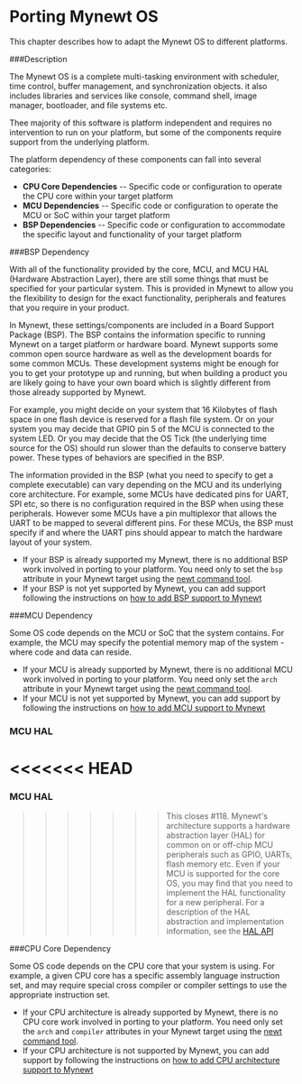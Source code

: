 # Porting Mynewt OS

This chapter describes how to adapt the Mynewt OS to different platforms. 

###Description

The Mynewt OS is a complete multi-tasking environment with scheduler, time 
control, buffer management, and synchronization objects. it also includes 
libraries and services like console, command shell, image manager, 
bootloader, and file systems etc.

Thee majority of this software is platform independent and requires no
intervention to run on your platform, but some of the components require 
support from the underlying platform. 

The platform dependency of these components can fall into several categories:

* **CPU Core Dependencies** -- Specific code or 
configuration to operate the CPU core within your target platform
* **MCU Dependencies** -- Specific code or configuration to operate the MCU or 
SoC within your target platform
* **BSP Dependencies** -- Specific code or configuration to accommodate the 
specific layout and functionality of your target platform 

###BSP Dependency

With all of the functionality provided by the core, MCU, and MCU HAL (Hardware Abstraction Layer), there are still some things that must be specified for your particular system. This 
is provided in Mynewt to allow you the flexibility to design for the exact
functionality, peripherals and features that you require in your product.  

In Mynewt, these settings/components are included in a Board Support Package 
(BSP).  The BSP contains the information specific to running Mynewt on a target 
platform or hardware board.  Mynewt supports some common open source hardware as well
as the development boards for some common MCUs.  These development systems
might be enough for you to get your prototype up and running, but when building
a product you are likely going to have your own board which is slightly different
from those already supported by Mynewt.

For example, you might decide on your system that 16 Kilobytes of flash space
in one flash device is reserved for a flash file system.  Or on your system 
you may decide that GPIO pin 5 of the MCU is connected to the system LED. Or
you may decide that the OS Tick (the underlying time source for the OS) should
run slower than the defaults to conserve battery power.  These types of 
behaviors are specified in the BSP.  

The information provided in the BSP (what you need to specify to get a 
complete executable) can vary depending on the MCU and its underlying core
architecture.  For example, some MCUs have dedicated pins for UART, SPI etc,
so there is no configuration required in the BSP when using these peripherals.
However some MCUs have a pin multiplexor that allows the UART to be mapped to
several different pins.  For these MCUs, the BSP must specify if and where
the UART pins should appear to match the hardware layout of your system.

* If your BSP is already supported my Mynewt, there is no additional BSP work involved in porting to your platform.  You need only to set the `bsp` attribute in your Mynewt target using the [newt command tool](../../../../newt/newt_intro). 
* If your BSP is not yet supported by Mynewt, you can add support following the instructions on [how to add BSP support to Mynewt](port_bsp.md)

###MCU Dependency

Some OS code depends on the MCU or SoC that the system contains. For example, the MCU may specify the potential memory map of the system - where code and data can reside.

* If your MCU is already supported by Mynewt, there is no additional MCU work involved in 
porting to your platform.  You need only set the `arch` attribute in your Mynewt target 
using the [newt command tool](../../../newt/newt_intro).
* If your MCU is not yet supported by Mynewt, you can add support by following the 
instructions on [how to add MCU support to Mynewt](port_mcu.md)

### MCU HAL

<<<<<<< HEAD
=======

### MCU HAL

>>>>>>> This closes #118.
Mynewt's architecture supports a hardware abstraction layer (HAL) for common on or off-chip MCU peripherals such as GPIO, UARTs, flash memory etc.  Even if your MCU is supported for the core OS, you may find that you need to implement the HAL functionality for a new peripheral.   For a description of the HAL abstraction and implementation information,
see the [HAL API](../../modules/hal/hal.md)

###CPU Core Dependency 

Some OS code depends on the CPU core that your system is using.  For example, a given CPU core has a specific assembly language instruction set, and may require special cross compiler or compiler settings to use the appropriate instruction set.  

* If your CPU architecture is already supported by Mynewt, there is no CPU core work involved 
in porting to your platform.  You need only set the  `arch` and `compiler` attributes in your 
Mynewt target using the [newt command tool](../../../newt/newt_intro).
* If your CPU architecture is not supported by Mynewt, you can add support by following the 
instructions on [how to add CPU architecture support to Mynewt](port_cpu.md)

